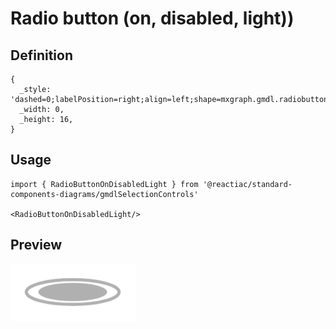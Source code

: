 # Radio button (on, disabled, light))

## Definition

```
{
  _style: 'dashed=0;labelPosition=right;align=left;shape=mxgraph.gmdl.radiobutton;strokeColor=#B0B0B0;fillColor=#B0B0B0;strokeWidth=2;aspect=fixed;sketch=0;html=1;',
  _width: 0,
  _height: 16,
}
```

## Usage

```
import { RadioButtonOnDisabledLight } from '@reactiac/standard-components-diagrams/gmdlSelectionControls'

<RadioButtonOnDisabledLight/>
```

## Preview

<img src="./radio-button-on-disabled-light.png" width="200"/>
